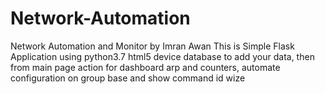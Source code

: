 # Network-Automation
Network  Automation and Monitor by Imran Awan
This is Simple Flask Application using python3.7 html5 
device database to add your data, then from main page action for dashboard arp and counters,
automate configuration on group base and show command id wize
